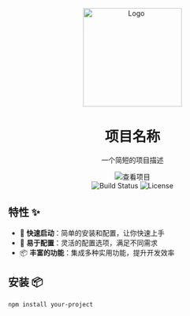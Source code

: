 <div align="center">
    <img src="https://example.com/logo.png" alt="Logo" width="200"/>
    <h1>项目名称</h1>
    <p>一个简短的项目描述</p>
    <a href="https://github.com/username/repo" style="text-decoration:none;">
        <img src="https://img.shields.io/badge/查看项目-blue" alt="查看项目">
    </a>
    <br/>
    <img src="https://img.shields.io/badge/build-passing-brightgreen" alt="Build Status">
    <img src="https://img.shields.io/badge/license-MIT-blue" alt="License">
</div>

## 特性 ✨
- 🚀 **快速启动**：简单的安装和配置，让你快速上手
- 🔧 **易于配置**：灵活的配置选项，满足不同需求
- 📦 **丰富的功能**：集成多种实用功能，提升开发效率

## 安装 📦
```bash
npm install your-project
